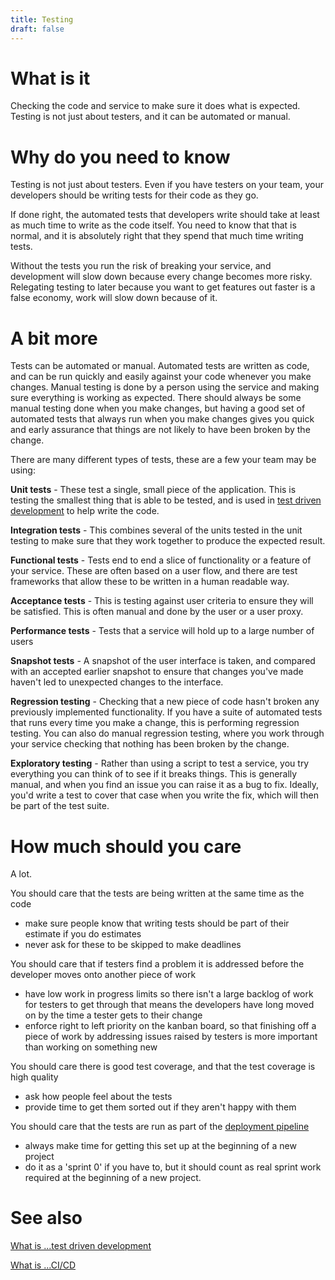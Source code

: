 ```yaml
---
title: Testing
draft: false
---
```



# What is it
Checking the code and service to make sure it does what is expected. Testing is not just about testers, and it can be automated or manual.

# Why do you need to know
Testing is not just about testers. Even if you have testers on your team, your developers should be writing tests for their code as they go.

If done right, the automated tests that developers write should take at least as much time to write as the code itself. You need to know that that is normal, and it is absolutely right that they spend that much time writing tests. 

Without the tests you run the risk of breaking your service, and development will slow down because every change becomes more risky. Relegating testing to later because you want to get features out faster is a false economy, work will slow down because of it.

# A bit more
Tests can be automated or manual. Automated tests are written as code, and can be run quickly and easily against your code whenever you make changes. Manual testing is done by a person using the service and making sure everything is working as expected. There should always be some manual testing done when you make changes, but having a good set of automated tests that always run when you make changes gives you quick and early assurance that things are not likely to have been broken by the change.

There are many different types of tests, these are a few your team may be using:

**Unit tests** - These test a single, small piece of the application. This is testing the smallest thing that is able to be tested, and is used in [test driven development](./test-driven-development) to help write the code.

**Integration tests** - This combines several of the units tested in the unit testing to make sure that they work together to produce the expected result.

**Functional tests** - Tests end to end a slice of functionality or a feature of your service. These are often based on a user flow, and there are test frameworks that allow these to be written in a human readable way.

**Acceptance tests** - This is testing against user criteria to ensure they will be satisfied. This is often manual and done by the user or a user proxy.

**Performance tests** - Tests that a service will hold up to a large number of users

**Snapshot tests** - A snapshot of the user interface is taken, and compared with an accepted earlier snapshot to ensure that changes you've made haven't led to unexpected changes to the interface.

**Regression testing** - Checking that a new piece of code hasn't broken any previously implemented functionality. If you have a suite of automated tests that runs every time you make a change, this is performing regression testing. You can also do manual regression testing, where you work through your service checking that nothing has been broken by the change.

**Exploratory testing** - Rather than using a script to test a service, you try everything you can think of to see if it breaks things. This is generally manual, and when you find an issue you can raise it as a bug to fix. Ideally, you'd write a test to cover that case when you write the fix, which will then be part of the test suite.


# How much should you care
A lot. 


You should care that the tests are being written at the same time as the code 
- make sure people know that writing tests should be part of their estimate if you do estimates
- never ask for these to be skipped to make deadlines


You should care that if testers find a problem it is addressed before the developer moves onto another piece of work 
- have low work in progress limits so there isn't a large backlog of work for testers to get through that means the developers have long moved on by the time a tester gets to their change
- enforce right to left priority on the kanban board, so that finishing off a piece of work by addressing issues raised by testers is more important than working on something new


You should care there is good test coverage, and that the test coverage is high quality 
 - ask how people feel about the tests
- provide time to get them sorted out if they aren't happy with them


You should care that the tests are run as part of the [deployment pipeline](./CI-CD) 
- always make time for getting this set up at the beginning of a new project
- do it as a 'sprint 0' if you have to, but it should count as real sprint work required at the beginning of a new project.

# See also
[What is ...test driven development](./test-driven-development)

[What is ...CI/CD](./CI-CD)


